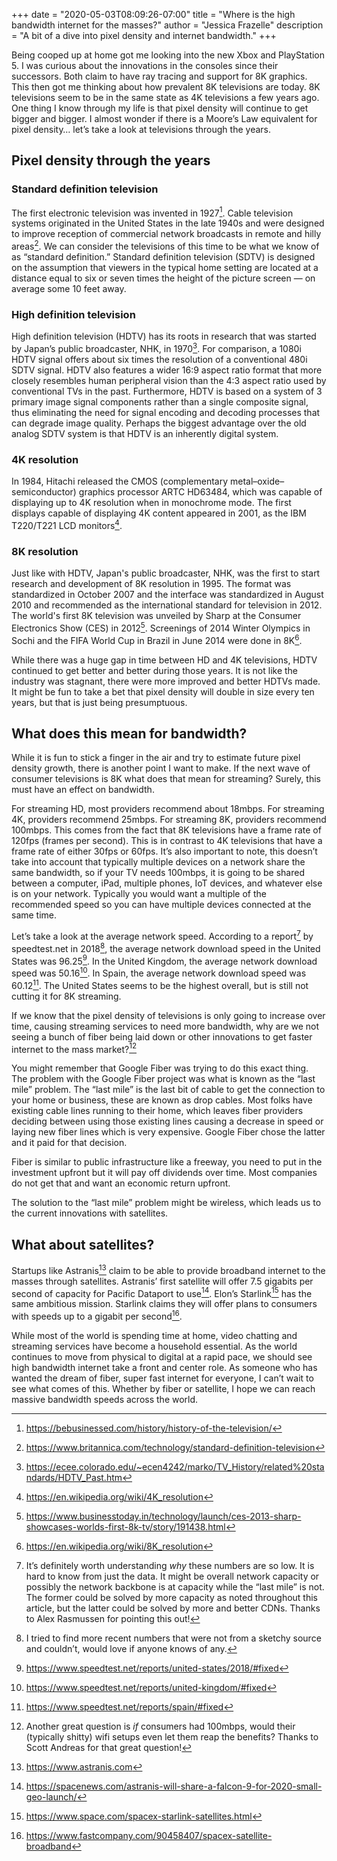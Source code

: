 +++
date = "2020-05-03T08:09:26-07:00" 
title = "Where is the high bandwidth internet for the masses?" 
author = "Jessica Frazelle" 
description = "A bit of a dive into pixel density and internet bandwidth." 
+++

Being cooped up at home got me looking into the new Xbox and PlayStation 5.
I was curious about the innovations in the consoles since their successors. Both
claim to have ray tracing and support for 8K graphics. This then got me thinking
about how prevalent 8K televisions are today. 8K televisions seem to be in the
same state as 4K televisions a few years ago. One thing I know through my life
is that pixel density will continue to get bigger and bigger. I almost wonder if
there is a Moore’s Law equivalent for pixel density… let’s take a look at
televisions through the years.

## Pixel density through the years

### Standard definition television

The first electronic television was invented in 1927[^1]. Cable television systems
originated in the United States in the late 1940s and were designed to improve
reception of commercial network broadcasts in remote and hilly areas[^2]. We can
consider the televisions of this time to be what we know of as “standard
definition.” Standard definition television (SDTV) is designed on the assumption
that viewers in the typical home setting are located at a distance equal to six
or seven times the height of the picture screen — on average some 10 feet away. 

### High definition television

High definition television (HDTV) has its roots in research that was started by
Japan’s public broadcaster, NHK, in 1970[^3]. For comparison, a 1080i HDTV signal
offers about six times the resolution of a conventional 480i SDTV signal. HDTV
also features a wider 16:9 aspect ratio format that more closely resembles human
peripheral vision than the 4:3 aspect ratio used by conventional TVs in the
past. Furthermore, HDTV is based on a system of 3 primary image signal
components rather than a single composite signal, thus eliminating the need for
signal encoding and decoding processes that can degrade image quality. Perhaps
the biggest advantage over the old analog SDTV system is that HDTV is an
inherently digital system.

### 4K resolution

In 1984, Hitachi released the CMOS (complementary metal–oxide–semiconductor)
graphics processor ARTC HD63484, which was capable of displaying up to 4K
resolution when in monochrome mode. The first displays capable of displaying 4K
content appeared in 2001, as the IBM T220/T221 LCD monitors[^4]. 

### 8K resolution

Just like with HDTV, Japan's public broadcaster, NHK, was the first to start
research and development of 8K resolution in 1995. The format was standardized
in October 2007 and the interface was standardized in August 2010 and
recommended as the international standard for television in 2012. The world's
first 8K television was unveiled by Sharp at the Consumer Electronics Show (CES)
in 2012[^5]. Screenings of 2014 Winter Olympics in Sochi and the FIFA World Cup in
Brazil in June 2014 were done in 8K[^6].

While there was a huge gap in time between HD and 4K televisions, HDTV continued
to get better and better during those years. It is not like the industry was
stagnant, there were more improved and better HDTVs made. It might be fun to
take a bet that pixel density will double in size every ten years, but that is
just being presumptuous.

## What does this mean for bandwidth?

While it is fun to stick a finger in the air and try to estimate future pixel
density growth, there is another point I want to make. If the next wave of
consumer televisions is 8K what does that mean for streaming? Surely, this must
have an effect on bandwidth. 

For streaming HD, most providers recommend about 18mbps. For streaming 4K,
providers recommend 25mbps. For streaming 8K, providers recommend 100mbps. This
comes from the fact that 8K televisions have a frame rate of 120fps (frames per
second). This is in contrast to 4K televisions that have a frame rate of either
30fps or 60fps. It’s also important to note, this doesn’t take into account that
typically multiple devices on a network share the same bandwidth, so if your TV
needs 100mbps, it is going to be shared between a computer, iPad, multiple
phones, IoT devices, and whatever else is on your network. Typically you would
want a multiple of the recommended speed so you can have multiple devices
connected at the same time.

Let’s take a look at the average network speed. According to a report[^7] by
speedtest.net in 2018[^8], the average network download speed in the United States
was 96.25[^9]. In the United Kingdom, the average network download speed was 50.16[^10].
In Spain, the average network download speed was 60.12[^11]. The United States seems
to be the highest overall, but is still not cutting it for 8K streaming.

If we know that the pixel density of televisions is only going to increase over
time, causing streaming services to need more bandwidth, why are we not seeing
a bunch of fiber being laid down or other innovations to get faster internet to
the mass market?[^12] 

You might remember that Google Fiber was trying to do this exact thing.
The problem with the Google Fiber project was what is known as the “last mile”
problem. The “last mile” is the last bit of cable to get the connection to your
home or business, these are known as drop cables. Most folks have existing cable
lines running to their home, which leaves fiber providers deciding between using
those existing lines causing a decrease in speed or laying new fiber lines which
is very expensive. Google Fiber chose the latter and it paid for that decision.

Fiber is similar to public infrastructure like a freeway, you need to put in the 
investment upfront but it will pay off dividends over time. Most companies do not get
that and want an economic return upfront.

The solution to the “last mile” problem might be wireless, which leads us to the
current innovations with satellites.

## What about satellites?

Startups like Astranis[^13] claim to be able to provide broadband internet to the
masses through satellites. Astranis’ first satellite will offer 7.5 gigabits per
second of capacity for Pacific Dataport to use[^14]. Elon’s Starlink[^15] has the same
ambitious mission. Starlink claims they will offer plans to consumers with
speeds up to a gigabit per second[^16].  

While most of the world is spending time at home, video chatting and streaming
services have become a household essential. As the world continues to move from
physical to digital at a rapid pace, we should see high bandwidth internet take
a front and center role. As someone who has wanted the dream of fiber, super
fast internet for everyone, I can’t wait to see what comes of this. Whether by
fiber or satellite, I hope we can reach massive bandwidth speeds across the
world.

[^1]: https://bebusinessed.com/history/history-of-the-television/
[^2]: https://www.britannica.com/technology/standard-definition-television
[^3]: https://ecee.colorado.edu/~ecen4242/marko/TV_History/related%20standards/HDTV_Past.htm
[^4]: https://en.wikipedia.org/wiki/4K_resolution
[^5]: https://www.businesstoday.in/technology/launch/ces-2013-sharp-showcases-worlds-first-8k-tv/story/191438.html
[^6]: https://en.wikipedia.org/wiki/8K_resolution
[^7]: It’s definitely worth understanding _why_ these numbers are so low. It is hard to know from just the data. It might be overall network capacity or possibly the network backbone is at capacity while the “last mile” is not. The former could be solved by more capacity as noted throughout this article, but the latter could be solved by more and better CDNs. Thanks to Alex Rasmussen for pointing this out!
[^8]: I tried to find more recent numbers that were not from a sketchy source and couldn’t, would love if anyone knows of any.
[^9]: https://www.speedtest.net/reports/united-states/2018/#fixed
[^10]: https://www.speedtest.net/reports/united-kingdom/#fixed
[^11]: https://www.speedtest.net/reports/spain/#fixed
[^12]: Another great question is _if_ consumers had 100mbps, would their (typically shitty) wifi setups even let them reap the benefits? Thanks to Scott Andreas for that great question!
[^13]: https://www.astranis.com
[^14]: https://spacenews.com/astranis-will-share-a-falcon-9-for-2020-small-geo-launch/
[^15]: https://www.space.com/spacex-starlink-satellites.html
[^16]: https://www.fastcompany.com/90458407/spacex-satellite-broadband
